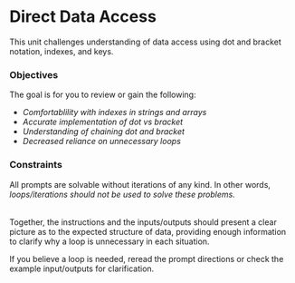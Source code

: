 # Direct Data Access

This unit challenges understanding of data access using dot and bracket notation, indexes, and keys.

### Objectives
The goal is for you to review or gain the following:
- *Comfortablility with indexes in strings and arrays*
- *Accurate implementation of dot vs bracket* 
- *Understanding of chaining dot and bracket* 
- *Decreased reliance on unnecessary loops*
  
### Constraints
All prompts are solvable without iterations of any kind. In other words, *loops/iterations should not be used to solve these problems.*  

######
Together, the instructions and the inputs/outputs should present a clear picture as to the expected structure of data, providing enough information to clarify why a loop is unnecessary in each situation.  

If you believe a loop is needed, reread the prompt directions or check the example input/outputs for clarification. 
######